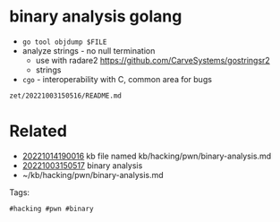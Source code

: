 # binary analysis golang
- `go tool objdump $FILE`
- analyze strings - no null termination
  - use with radare2 https://github.com/CarveSystems/gostringsr2
  - strings
- `cgo` - interoperability with C, common area for bugs

` zet/20221003150516/README.md `

# Related

- [20221014190016](/zet/20221014190016/README.md) kb file named kb/hacking/pwn/binary-analysis.md
- [20221003150517](/zet/20221003150517/README.md) binary analysis
- ~/kb/hacking/pwn/binary-analysis.md

Tags:

    #hacking #pwn #binary 
